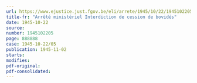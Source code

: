 ```yaml
---
url: https://www.ejustice.just.fgov.be/eli/arrete/1945/10/22/1945102205/justel
title-fr: "Arrêté ministériel Interdiction de cession de bovidés"
date: 1945-10-22
source:
number: 1945102205
page: 888888
case: 1945-10-22/05
publication: 1945-11-02
starts:
modifies:
pdf-original:
pdf-consolidated:
---
```


